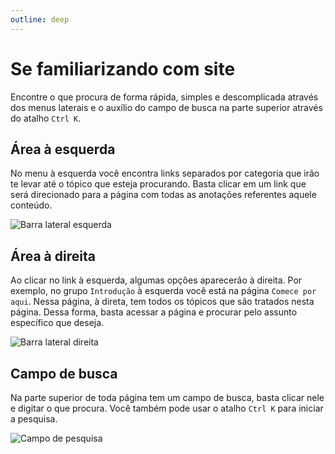 ```yaml
---
outline: deep
---
```


# Se familiarizando com site

Encontre o que procura de forma rápida, simples e descomplicada através dos menus laterais e o auxílio do campo de busca na parte superior através do atalho `Ctrl K`.

## Área à esquerda

No menu à esquerda você encontra links separados por categoria que irão te levar até o tópico que esteja procurando. Basta clicar em um link que será direcionado para a página com todas as anotações referentes aquele conteúdo.

![Barra lateral esquerda](/intro/sidebar-left.webp)

## Área à direita

Ao clicar no link à esquerda, algumas opções aparecerão à direita. Por exemplo, no grupo `Introdução` à esquerda você está na página `Comece por aqui`. Nessa página, à direta, tem todos os tópicos que são tratados nesta página. Dessa forma, basta acessar a página e procurar pelo assunto específico que deseja.

![Barra lateral direita](/intro/sidebar-right.webp)

## Campo de busca

Na parte superior de toda página tem um campo de busca, basta clicar nele e digitar o que procura. Você também pode usar o atalho `Ctrl K` para iniciar a pesquisa.

![Campo de pesquisa](/intro/menu-search.webp)